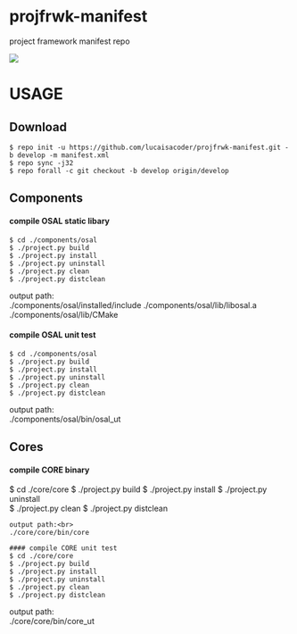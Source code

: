 # projfrwk-manifest
project framework manifest repo

![](https://img.shields.io/badge/license-MIT%2FApache--2.0-blue)


# USAGE
## Download
  ```
  $ repo init -u https://github.com/lucaisacoder/projfrwk-manifest.git -b develop -m manifest.xml
  $ repo sync -j32
  $ repo forall -c git checkout -b develop origin/develop
  ```
## Components
#### compile OSAL static libary
  ```
  $ cd ./components/osal
  $ ./project.py build
  $ ./project.py install
  $ ./project.py uninstall  
  $ ./project.py clean 
  $ ./project.py distclean   
  ```
  output path:<br>
  ./components/osal/installed/include
  ./components/osal/lib/libosal.a
  ./components/osal/lib/CMake
  
#### compile OSAL unit test
  ```
  $ cd ./components/osal
  $ ./project.py build
  $ ./project.py install
  $ ./project.py uninstall  
  $ ./project.py clean 
  $ ./project.py distclean   
  ```
  output path:<br>
  ./components/osal/bin/osal_ut
 
## Cores
#### compile CORE binary
  $ cd ./core/core
  $ ./project.py build
  $ ./project.py install
  $ ./project.py uninstall  
  $ ./project.py clean 
  $ ./project.py distclean   
  ```
  output path:<br>
  ./core/core/bin/core

#### compile CORE unit test
  $ cd ./core/core
  $ ./project.py build
  $ ./project.py install
  $ ./project.py uninstall  
  $ ./project.py clean 
  $ ./project.py distclean   
  ```
  output path:<br>
  ./core/core/bin/core_ut

